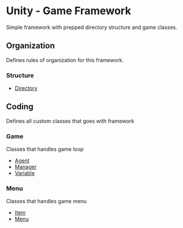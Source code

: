 # Unity - Game Framework
Simple framework with prepped directory structure and game classes.

## Organization
Defines rules of organization for this framework.
### Structure
- [Directory](docs/Structure/DirectoryStructure.md)
## Coding
Defines all custom classes that goes with framework
### Game 
Classes that handles game loop
- [Agent](docs/Coding/Game/GameAgent.md)
- [Manager](docs/Coding/Game/GameAgent.md)
- [Variable](docs/Coding/Game/GameVariable.md)

### Menu
Classes that handles game menu
- [Item](docs/Coding/Menu/MenuItem.md)
- [Menu](docs/Coding/Menu/MenuManager.md)


